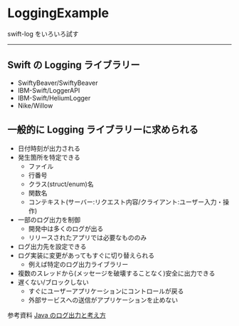 # LoggingExample

swift-log をいろいろ試す

---

Swift の Logging ライブラリー
---

* SwiftyBeaver/SwiftyBeaver
* IBM-Swift/LoggerAPI
* IBM-Swift/HeliumLogger
* Nike/Willow

一般的に Logging ライブラリーに求められる
---

* 日付時刻が出力される
* 発生箇所を特定できる
  * ファイル
  * 行番号
  * クラス(struct/enum)名
  * 関数名
  * コンテキスト(サーバー:リクエスト内容/クライアント:ユーザー入力・操作)
* 一部のログ出力を制御
  * 開発中は多くのログが出る
  * リリースされたアプリでは必要なもののみ
* ログ出力先を設定できる
* ログ実装に変更があってもすぐに切り替えられる
  * 例えば特定のログ出力ライブラリー
* 複数のスレッドから(メッセージを破壊することなく)安全に出力できる
* 遅くない/ブロックしない
  * すぐにユーザーアプリケーションにコントロールが戻る
  * 外部サービスへの送信がアプリケーションを止めない

参考資料 [Java のログ出力と考え方](https://www.slideshare.net/miyakawataku/concepts-and-tools-of-logging-in-java)

